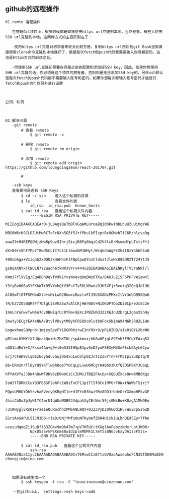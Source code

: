 ## github的远程操作
    01.remte 运程操作

       在管理Git项目上，很多时候都是直接使用https url克隆到本地，当然也有、有些人使用SSH url克隆到本地。这两种方式的主要区别在于：

       -使用https url克隆对初学者来说会比较方便，复制https url然后到git Bash里面直接使用clone命令克隆到本地就好了，但是每次fetch和push代码都需要输入账号和密码，这也是https方式的麻烦之处。

       -而使用SSH url克隆却需要在克隆之前先配置和添加好SSH key，因此，如果你想使用SHH url克隆的话，你必须是这个项目的拥有者。否则你是无法添加SSH key的，另外ssh默认是每次fetch的push代码都不需要输入账号和密码。如果你想每次都输入账号密码才能进行fetch和push也可以另外进行设置



    公钥、私钥



    02.解决问题
       -git remote
           # 查看 remote
               $ git remote -v

           # 删除 remote
               $ git remote rm origin

           # 添加 remote
               $ git remote add origin https://github.com/loungcingzeon/react-201704.git

           #

       -ssh keys
       查看要地是否有 SSH Keys
           $ cd ~/.ssh    进入这个私钥的目录
           $ ls           查看文件列表
               id_rsa  id_rsa.pub  known_hosts
           $ cat id_rsa   查看这个私钥文件内容
               -----BEGIN RSA PRIVATE KEY-----
               MIIEogIBAAKCAQEAr0+jL8AgsQe7bBlVGqAMLHroaBQjd0kw1NDLhuUZuUimgYW6
               MBS0W6rHSCLOZUtMwRC7eFrNXn5G5f5J+fPbu1kPIzptBcUOMvbTfC6M/hlcveDg
               auwZ9rH4REPQOWjzNwRp9uz9Ihrj9ixjB0Fq6bqiCd2V4lcErMsumUfpLTstsF+1
               dX+B9rs9hF7Pp7T8wd5CLII7c11LtewxbMJWHyt/WrqkdnWgPrXk4I8zYGhbhEu8
               40OxbAga+VziqaG2x0QU2k4WHhsFJFBpCpwAYnzhldnatJlwHxU88QRZT724YtJ5
               gs8qXXNYxTCNULN7Y2uadh6tkHRJVYrv444x2QIDAQABAoIBAENKylTV5raNRT/l
               KWmi7YlVVEg/Eq4DBh9qVfVdk1YvsNoevq0eBWz6TKw/0AHJuZiSF6PHFvWiewxl
               Y3fyRvHO6aSYFKkWTrD5VYxhQfV3PsYTv5DLN9wdzDJH5XFj+5eutg32QeQJdl9U
               Al8SmTtGTFSFHbdXt4+sHiLwG20kmxiEwzlvFIJ5U5XANzPMXcItVr3nUG958Qo6
               7R/bZ7ZO5BQR4Ff7DlgCiEVKaSw7oAlCKjHWrWOV+NiOKDPTOoZDi0CpFe3c8c2e
               I4mLnYoCwvTwN6n7dvDBHiqrUcRYFm+5EXcJPBZkRdJ22X6JnU2brgL2g6sXSh9y
               5mwYyJECgYEA4eNNA/BtvlVDvytM0yhFOSOXc0lutbUFoxSNjmW94N6hJRH2LiHn
               GogwxhneSQVpnb+1mjzy5pzFY1DG0RKz+wE3nY9X+9/pRLOZHB/sIx0j0YLXboN6
               gB1tmi8YMYfX7UQeakQu+HiZhKTHL/spAkmvxjbK8wHEjqL89Evh3FMCgYEAxq5X
               aGO1LdEdY+X/Fssx4Au+g9+i0w535IHSp81pvSmD2yuFSEXeM3SmFtcb6AyL6Cyw
               o/j7CFWD9viqQEzEoyGduvGwjOG4xuLwCGlp0ZJcTzZZxYTnFFrM5IpiZuDptq/8
               86+ER42nrTl6yYQ9YKTlwphDqe7YOCqLpLxwU6MCgYA4Q6m3RXfQZOSPBXYJUoqL
               hPYAXVYaJJDW4hOwWF9HV6zD0wmCzCcIUMv1TBQ2FAcOp+XQGUZXcs0nw8MB6Kqz
               5sW3lTDRKCCuYB3PB5SF2ohFc1W9zToCF1JpiTl5fOCn1MPOrFUWxtNWWsTSirjY
               PQpvUM6UYOhYrvha0VvcyQKBgHI1e+d1EYxB3hwz9Rv8ODJrbdvOrYGXmpHPkvGE
               4hisCbDuZpJyH1YC4wrUIqWUuMQBFJVdpahXyCErNmr59js0MsBo+K0zgA1MHOEo
               /3xKHyglvRsO1+rae1eQuRochhzPM6A9L9QV+OJZ3VyD2Oh6Qd1Hu/WuZ7p5soZD
               EGrzAoGAPUi5iJR3D6+rieD/0NjYMfsOuNTRy0efZbR4HixkiuLbnDEd5Zyr7fAn
               ucezudqmqZiJSuDflS3ZG4v9mQh47m7+pV7H5UCctKXglAnFebzzNdxrLotJWO6+
               NpxDSzSvmPEKnm68w1dzplmMDMF2LYeYzsBNGcvExy3AIzvFSts=
               -----END RSA PRIVATE KEY-----

           $ cat id_rsa.pub   查看这个公钥文件内容
               ssh-rsa AAAAB3NzaC1yc2EAAAADAQABAAABAQCvT6MvwCCxB7tsGVUaoAwseuhoFCN3STDU0MuG5Rm5SKaBhbowFLRbqsdIIs5lS0zBELt4Ws1efkbl/kn589u7WQ8jOm0FxQ4y9tN8Loz+GVy94OBq7Bn2sfhEQ9A5aPM3BGn27P0iGuP2LGMHQWrpuqIJ3ZXiVwSsyy6ZR+ktOy2wX7V1f4H2uz2EXs+ntPzB3kIsgjtzXUu17DFswlYfK39auqR2daA+teTgjzNgaFuES7zjQ7FsCBr5XOKpobbHRBTaThYeGwUkUGkKnABifOGV2dq0mXAfFTzxBFlPvbhi0nmCzypdc1jFMI1Qs3tja5p2Hq2QdElViu/jjjHZ chengjin@sina.com



       如果没有就生成一个
           $ ssh-keygen -t rsa -C "louncinzeoun@cinzeoun.com"

       --在github上， settings->ssh keys->add
